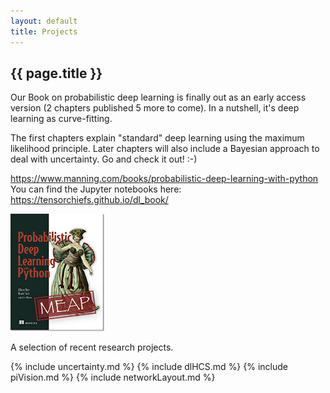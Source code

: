 ```yaml
---
layout: default
title: Projects
---
```

<h2>{{ page.title }}</h2>
Our Book on probabilistic deep learning is finally out as an early access version (2 chapters published 5 more to come). In a nutshell, it's deep learning as curve-fitting. 

The first chapters explain "standard" deep learning using the maximum likelihood principle. Later chapters will also include a Bayesian approach to deal with uncertainty. Go and check it out! :-) 

https://www.manning.com/books/probabilistic-deep-learning-with-python
 You can find the Jupyter notebooks here:
https://tensorchiefs.github.io/dl_book/

![imgs/probabilistic.jpg](imgs/probabilistic.jpg)


A selection of recent research projects. 

{% include uncertainty.md %}
{% include dlHCS.md %}
{% include piVision.md %}
{% include networkLayout.md %}
